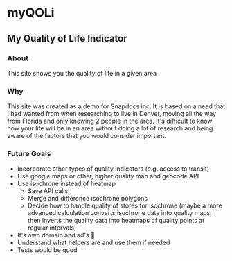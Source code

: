 # myQOLi
## My Quality of Life Indicator

### About
This site shows you the quality of life in a given area

### Why
This site was created as a demo for Snapdocs inc. It is based on a need that I had wanted from when researching to live in Denver, moving all the way from Florida and only knowing 2 people in the area. It's difficult to know how your life will be in an area without doing a lot of research and being aware of the factors that you would consider important.


### Future Goals
- Incorporate other types of quality indicators (e.g. access to transit)
- Use google maps or other, higher quality map and geocode API
- Use isochrone instead of heatmap
  - Save API calls
  - Merge and difference isochrone polygons
  - Decide how to handle quality of stores for isochrone (maybe a more advanced calculation converts isochrone data into quality maps, then inverts the quality data into heatmaps of quality points at regular intervals)
- It's own domain and ad's 🤔
- Understand what helpers are and use them if needed
- Tests would be good
